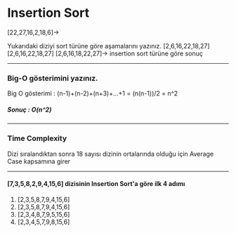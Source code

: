 # Insertion Sort

[22,27,16,2,18,6]->

Yukarıdaki diziyi sort türüne göre aşamalarını yazınız.
[2,6,16,22,18,27]
[2,6,16,22,18,27]
[2,6,16,18,22,27]-> insertion sort türüne göre sonuç

-----
### Big-O gösterimini yazınız.

Big O gösterimi : (n-1)+(n-2)+(n+3)+...+1 = (n(n-1))/2 = n^2 
 ##### Sonuç : O(n^2)
-----
### Time Complexity

 Dizi sıralandıktan sonra 18 sayısı dizinin ortalarında olduğu için Average Case kapsamına girer

-----

#### [7,3,5,8,2,9,4,15,6] dizisinin Insertion Sort'a göre ilk 4 adımı

1. [2,3,5,8,7,9,4,15,6]
2. [2,3,5,8,7,9,4,15,6] 
3. [2,3,4,8,7,9,5,15,6]
4. [2,3,4,5,7,9,8,15,6]  
